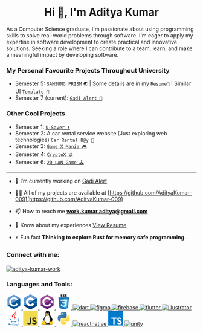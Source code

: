 <h1 align="center">Hi 👋, I'm Aditya Kumar</h1>
As a Computer Science graduate, I'm passionate about using programming skills to solve real-world problems through software. I'm eager to apply my expertise in software development to create practical and innovative solutions. Seeking a role where I can contribute to a team, learn, and make a meaningful impact by developing software.

### My Personal Favourite Projects Throughout University
- Semester 5: `SAMSUNG PRISM` [`🌏`](https://www.samsungprism.com/) | Some details are in my [`Resume📜`](https://drive.google.com/file/d/1nL2O6VRtPt1TgvNsy1cYPlGIUkvP73kM/view?usp=sharing) | Similar UI [`Template 🦴`](https://github.com/AdityaKumar-009/Dashboard-UI-Template)
- Semester 7 (current): [`Gadi Alert 🔔`](https://github.com/AdityaKumar-009/_Gadi-Alert)

### Other Cool Projects
- Semester 1: [`U-Saver ⬇️`](https://github.com/AdityaKumar-009/U-Saver)
- Semester 2: A car rental service website (Just exploring web technologies) `Car Rental B@y 🚗`
- Semester 3: [`Game X Mania 🎮`](https://github.com/AdityaKumar-009/GameXMania)
- Semester 4: [`CryptoX 🪙`](https://github.com/AdityaKumar-009/Cryptox)
- Semester 6: [`2D LAN Game 🕹️`](https://github.com/AdityaKumar-009/2D-LAN-GAME)
---

- 🔭 I’m currently working on [Gadi Alert](https://github.com/AdityaKumar-009/Gadi-Alert)

- 👨‍💻 All of my projects are available at [https://github.com/AdityaKumar-009](https://github.com/AdityaKumar-009)

- 📫 How to reach me **work.kumar.aditya@gmail.com**

- 📄 Know about my experiences [View Resume](https://drive.google.com/file/d/1nL2O6VRtPt1TgvNsy1cYPlGIUkvP73kM/view?usp=sharing)

- ⚡ Fun fact **Thinking to explore Rust for memory safe programming.**

<h3 align="left">Connect with me:</h3>
<p align="left">
<a href="https://linkedin.com/in/aditya-kumar-work" target="blank"><img align="center" src="https://raw.githubusercontent.com/rahuldkjain/github-profile-readme-generator/master/src/images/icons/Social/linked-in-alt.svg" alt="aditya-kumar-work" height="30" width="40" /></a>
</p>

<h3 align="left">Languages and Tools:</h3>
<p align="left"> <a href="https://www.cprogramming.com/" target="_blank" rel="noreferrer"> <img src="https://raw.githubusercontent.com/devicons/devicon/master/icons/c/c-original.svg" alt="c" width="40" height="40"/> </a> <a href="https://www.w3schools.com/cpp/" target="_blank" rel="noreferrer"> <img src="https://raw.githubusercontent.com/devicons/devicon/master/icons/cplusplus/cplusplus-original.svg" alt="cplusplus" width="40" height="40"/> </a> <a href="https://www.w3schools.com/cs/" target="_blank" rel="noreferrer"> <img src="https://raw.githubusercontent.com/devicons/devicon/master/icons/csharp/csharp-original.svg" alt="csharp" width="40" height="40"/> </a> <a href="https://www.w3schools.com/css/" target="_blank" rel="noreferrer"> <img src="https://raw.githubusercontent.com/devicons/devicon/master/icons/css3/css3-original-wordmark.svg" alt="css3" width="40" height="40"/> </a> <a href="https://dart.dev" target="_blank" rel="noreferrer"> <img src="https://www.vectorlogo.zone/logos/dartlang/dartlang-icon.svg" alt="dart" width="40" height="40"/> </a> <a href="https://www.figma.com/" target="_blank" rel="noreferrer"> <img src="https://www.vectorlogo.zone/logos/figma/figma-icon.svg" alt="figma" width="40" height="40"/> </a> <a href="https://firebase.google.com/" target="_blank" rel="noreferrer"> <img src="https://www.vectorlogo.zone/logos/firebase/firebase-icon.svg" alt="firebase" width="40" height="40"/> </a> <a href="https://flutter.dev" target="_blank" rel="noreferrer"> <img src="https://www.vectorlogo.zone/logos/flutterio/flutterio-icon.svg" alt="flutter" width="40" height="40"/> </a> <a href="https://www.adobe.com/in/products/illustrator.html" target="_blank" rel="noreferrer"> <img src="https://www.vectorlogo.zone/logos/adobe_illustrator/adobe_illustrator-icon.svg" alt="illustrator" width="40" height="40"/> </a> <a href="https://www.java.com" target="_blank" rel="noreferrer"> <img src="https://raw.githubusercontent.com/devicons/devicon/master/icons/java/java-original.svg" alt="java" width="40" height="40"/> </a> <a href="https://developer.mozilla.org/en-US/docs/Web/JavaScript" target="_blank" rel="noreferrer"> <img src="https://raw.githubusercontent.com/devicons/devicon/master/icons/javascript/javascript-original.svg" alt="javascript" width="40" height="40"/> </a> <a href="https://www.linux.org/" target="_blank" rel="noreferrer"> <img src="https://raw.githubusercontent.com/devicons/devicon/master/icons/linux/linux-original.svg" alt="linux" width="40" height="40"/> </a> <a href="https://www.python.org" target="_blank" rel="noreferrer"> <img src="https://raw.githubusercontent.com/devicons/devicon/master/icons/python/python-original.svg" alt="python" width="40" height="40"/> </a> <a href="https://reactnative.dev/" target="_blank" rel="noreferrer"> <img src="https://reactnative.dev/img/header_logo.svg" alt="reactnative" width="40" height="40"/> </a> <a href="https://www.typescriptlang.org/" target="_blank" rel="noreferrer"> <img src="https://raw.githubusercontent.com/devicons/devicon/master/icons/typescript/typescript-original.svg" alt="typescript" width="40" height="40"/> </a> <a href="https://unity.com/" target="_blank" rel="noreferrer"> <img src="https://www.vectorlogo.zone/logos/unity3d/unity3d-icon.svg" alt="unity" width="40" height="40"/> </a> </p>
